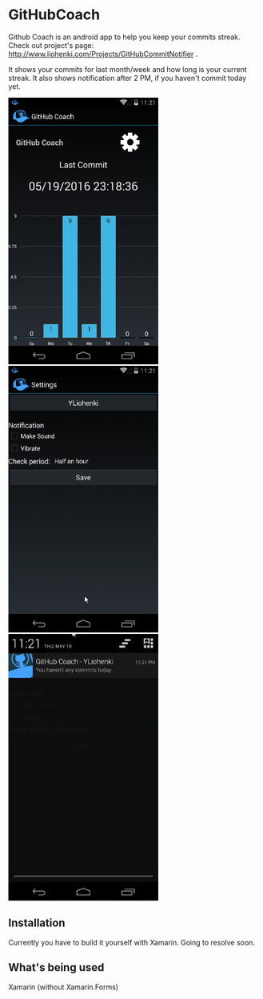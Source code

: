 # GitHubCoach
Github Coach is an android app to help you keep your commits streak. Check out project's page: http://www.liohenki.com/Projects/GitHubCommitNotifier .

It shows your commits for last month/week and how long is your current streak. It also shows notification after 2 PM, if you haven't commit today yet.

![Screenshot 1](screenshots/screen1.png)
![Screenshot 2](screenshots/screen2.png)
![Screenshot 3](screenshots/screen3.png)

## Installation

Currently you have to build it yourself with Xamarin. Going to resolve soon.

## What's being used

Xamarin (without Xamarin.Forms)


